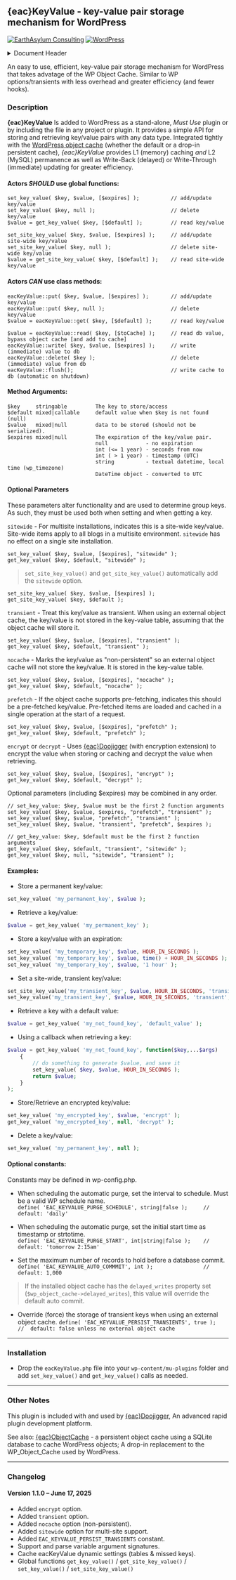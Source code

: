 ## {eac}KeyValue - key-value pair storage mechanism for WordPress
[![EarthAsylum Consulting](https://img.shields.io/badge/EarthAsylum-Consulting-0?&labelColor=6e9882&color=707070)](https://earthasylum.com/)
[![WordPress](https://img.shields.io/badge/WordPress-Plugins-grey?logo=wordpress&labelColor=blue)](https://wordpress.org/plugins/search/EarthAsylum/)


<details><summary>Document Header</summary>

Plugin URI:             https://github.com/EarthAsylum/eacKeyValue  
Author:                 [EarthAsylum Consulting](https://www.earthasylum.com)  
Stable tag:             1.1.0  
Last Updated:           17-Jun-2025  
Requires at least:      5.8  
Tested up to:           6.8  
Requires PHP:           8.1  
Contributors:           [earthasylum](https://github.com/earthasylum),[kevinburkholder](https://profiles.wordpress.org/kevinburkholder)  
License:                GPLv3 or later  
License URI:            https://www.gnu.org/licenses/gpl.html  
GitHub URI:             https://github.com/EarthAsylum/eacKeyValue  

</details>

An easy to use, efficient, key-value pair storage mechanism for WordPress that takes advatage of the WP Object Cache.
Similar to WP options/transients with less overhead and greater efficiency (and fewer hooks).

### Description

**{eac}KeyValue** Is added to WordPress as a stand-alone, *Must Use* plugin or by including the file in any project or plugin. It provides a simple API for storing and retrieving key/value pairs with any data type. Integrated tightly with the [WordPress object cache](https://developer.wordpress.org/reference/classes/wp_object_cache/) (whether the default or a drop-in persistent cache), _{eac}KeyValue_ provides L1 (memory) caching _and_ L2 (MySQL) permanence as well as Write-Back (delayed) or Write-Through (immediate) updating for greater efficiency.

#### Actors *SHOULD* use global functions:

    set_key_value( $key, $value, [$expires] );          // add/update key/value
    set_key_value( $key, null );                        // delete key/value
    $value = get_key_value( $key, [$default] );         // read key/value

    set_site_key_value( $key, $value, [$expires] );     // add/update site-wide key/value
    set_site_key_value( $key, null );                   // delete site-wide key/value
    $value = get_site_key_value( $key, [$default] );    // read site-wide key/value

#### Actors *CAN* use class methods:

    eacKeyValue::put( $key, $value, [$expires] );       // add/update key/value
    eacKeyValue::put( $key, null );                     // delete key/value
    $value = eacKeyValue::get( $key, [$default] );      // read key/value

    $value = eacKeyValue::read( $key, [$toCache] );     // read db value, bypass object cache [and add to cache]
    eacKeyValue::write( $key, $value, [$expires] );     // write (immediate) value to db
    eacKeyValue::delete( $key );                        // delete (immediate) value from db
    eacKeyValue::flush();                               // write cache to db (automatic on shutdown)

#### Method Arguments:

    $key     stringable         The key to store/access
    $default mixed|callable     default value when $key is not found (null)
    $value   mixed|null         data to be stored (should not be serialized).
    $expires mixed|null         The expiration of the key/value pair.
                                null            - no expiration
                                int (<= 1 year) - seconds from now
                                int ( > 1 year) - timestamp (UTC)
                                string          - textual datetime, local time (wp_timezone)
                                DateTime object - converted to UTC

#### Optional Parameters

These parameters alter functionality and are used to determine group keys. As such, they must be used both when setting and when getting a key.

`sitewide` - For multisite installations, indicates this is a site-wide key/value. Site-wide items apply to all blogs in a multisite environment. `sitewide` has no effect on a single site installation.

    set_key_value( $key, $value, [$expires], "sitewide" );
    get_key_value( $key, $default, "sitewide" );

>   `set_site_key_value()` and `get_site_key_value()` automatically add the `sitewide` option.

    set_site_key_value( $key, $value, [$expires] );
    get_site_key_value( $key, $default );

`transient` - Treat this key/value as transient. When using an external object cache, the key/value is not stored in the key-value table, assuming that the object cache will store it.

    set_key_value( $key, $value, [$expires], "transient" );
    get_key_value( $key, $default, "transient" );

`nocache` - Marks the key/value as "non-persistent" so an external object cache will not store the key/value. It is stored in the key-value table.

    set_key_value( $key, $value, [$expires], "nocache" );
    get_key_value( $key, $default, "nocache" );

`prefetch` - If the object cache supports pre-fetching, indicates this should be a pre-fetched key/value. Pre-fetched items are loaded and cached in a single operation at the start of a request.

    set_key_value( $key, $value, [$expires], "prefetch" );
    get_key_value( $key, $default, "prefetch" );

`encrypt` or `decrypt` - Uses [{eac}Doojigger](https://eacdoojigger.earthasylum.com) (with encryption extension) to encrypt the value when storing or caching and decrypt the value when retrieving.

    set_key_value( $key, $value, [$expires], "encrypt" );
    get_key_value( $key, $default, "decrypt" );
    
Optional parameters (including $expires) may be combined in any order.

    // set_key_value: $key, $value must be the first 2 function arguments
    set_key_value( $key, $value, $expires, "prefetch", "transient" );
    set_key_value( $key, $value, "prefetch", "transient" );
    set_key_value( $key, $value, "transient", "prefetch", $expires );

    // get_key_value: $key, $default must be the first 2 function arguments
    get_key_value( $key, $default, "transient", "sitewide" );
    get_key_value( $key, null, "sitewide", "transient" );
    
#### Examples:

+   Store a permanent key/value:
```php
set_key_value( 'my_permanent_key', $value );
```

+   Retrieve a key/value:
```php
$value = get_key_value( 'my_permanent_key' );
```

+   Store a key/value with an expiration:
```php
set_key_value( 'my_temporary_key', $value, HOUR_IN_SECONDS );
set_key_value( 'my_temporary_key', $value, time() + HOUR_IN_SECONDS );
set_key_value( 'my_temporary_key', $value, '1 hour' );
```

+   Set a site-wide, transient key/value:
```php
set_site_key_value('my_transient_key', $value, HOUR_IN_SECONDS, 'transient');
set_key_value('my_transient_key', $value, HOUR_IN_SECONDS, 'transient', 'sitewide');
```

+   Retrieve a key with a default value:
```php
$value = get_key_value( 'my_not_found_key', 'default_value' );
```

+   Using a callback when retrieving a key:
```php
$value = get_key_value( 'my_not_found_key', function($key,...$args)
    {
        // do something to generate $value, and save it
        set_key_value( $key, $value, HOUR_IN_SECONDS );
        return $value;
    }
);
```

+   Store/Retrieve an encrypted key/value:
```php
set_key_value( 'my_encrypted_key', $value, 'encrypt' );
get_key_value( 'my_encrypted_key', null, 'decrypt' );
```

+   Delete a key/value:
```php
set_key_value( 'my_permanent_key', null );
```

#### Optional constants:

Constants may be defined in wp-config.php.

+   When scheduling the automatic purge, set the interval to schedule. Must be a valid WP schedule name.  
`define( 'EAC_KEYVALUE_PURGE_SCHEDULE', string|false );     // default: 'daily'`  

+   When scheduling the automatic purge, set the initial start time as timestamp or strtotime.  
`define( 'EAC_KEYVALUE_PURGE_START', int|string|false );    // default: 'tomorrow 2:15am'`  

+   Set the maximum number of records to hold before a database commit.  
`define( 'EAC_KEYVALUE_AUTO_COMMMIT', int );                //  default: 1,000`  

>   If the installed object cache has the `delayed_writes` property set (`$wp_object_cache->delayed_writes`), this value will override the default auto commit.

+   Override (force) the storage of transient keys when using an external object cache.
`define( 'EAC_KEYVALUE_PERSIST_TRANSIENTS', true );         //  default: false unless no external object cache`

- - -

### Installation

+   Drop the `eacKeyValue.php` file into your `wp-content/mu-plugins` folder and add `set_key_value()` and `get_key_value()` calls as needed.

- - -

### Other Notes

This plugin is included with and used by [{eac}Doojigger](https://eacdoojigger.earthasylum.com), An advanced rapid plugin development platform.

See also: [{eac}ObjectCache](https://eacdoojigger.earthasylum.com/eacobjectcache/) - a persistent object cache using a SQLite database to cache WordPress objects; A drop-in replacement to the WP_Object_Cache used by WordPress.

- - -

### Changelog

#### Version 1.1.0 – June 17, 2025

+   Added `encrypt` option.
+   Added `transient` option.
+   Added `nocache` option (non-persistent).
+   Added `sitewide` option for multi-site support.
+   Added `EAC_KEYVALUE_PERSIST_TRANSIENTS` constant.
+   Support and parse variable argument signatures.
+   Cache eacKeyValue dynamic settings (tables & missed keys).
+   Global functions `get_key_value()` / `get_site_key_value()` / `set_key_value()` / `set_site_key_value()`
